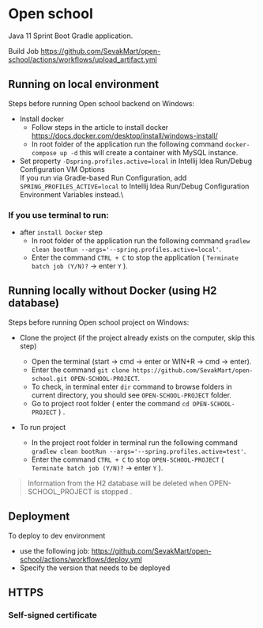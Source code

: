 # Open school

Java 11 Sprint Boot Gradle application.

Build Job https://github.com/SevakMart/open-school/actions/workflows/upload_artifact.yml
## Running on local environment
Steps before running Open school backend on Windows:
* Install docker
  * Follow steps in the article to install docker https://docs.docker.com/desktop/install/windows-install/
  * In root folder of the application run the following command `docker-compose up -d` this will create a container with MySQL instance. 
* Set property ```-Dspring.profiles.active=local``` in Intellij Idea Run/Debug Configuration VM Options\
  If you run via Gradle-based Run Configuration, add `SPRING_PROFILES_ACTIVE=local` to Intellij Idea Run/Debug Configuration Environment Variables instead.\

### If you use terminal to run:
* after `install Docker` step
  * In root folder of the application run the following command ```gradlew clean bootRun --args='--spring.profiles.active=local'```.
  * Enter the command ```CTRL + C``` to stop the application ( ``Terminate batch job (Y/N)?`` ->
      enter ```Y``` ).

## Running locally without Docker (using H2 database)

Steps before running Open school project on Windows:

* Clone the project (if the project already exists on the computer, skip this step)
    * Open the terminal (start -> cmd -> enter or WIN+R -> cmd -> enter).
    * Enter the command ```git clone https://github.com/SevakMart/open-school.git OPEN-SCHOOL-PROJECT```.
    * To check, in terminal enter ```dir``` command to browse folders in current directory, you should
      see ``OPEN-SCHOOL-PROJECT`` folder.
    * Go to project root folder ( enter the command ```cd OPEN-SCHOOL-PROJECT``` ) .

* To run project
    * In the project root folder in terminal run the following command ``gradlew clean bootRun --args='--spring.profiles.active=test'``.
    * Enter the command ```CTRL + C``` to stop ``OPEN-SCHOOL-PROJECT`` ( ``Terminate batch job (Y/N)?`` ->
      enter ```Y``` ).

> Information from the H2 database will be deleted when OPEN-SCHOOL_PROJECT is stopped .


## Deployment
To deploy to dev environment
* use the following job: https://github.com/SevakMart/open-school/actions/workflows/deploy.yml
* Specify the version that needs to be deployed
## HTTPS

### Self-signed certificate
